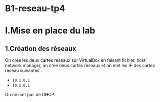 # B1-reseau-tp4

# I.Mise en place du lab

## 1.Création des réseaux

On crée les deux cartes réseaux sur VirtualBox en faisant fichier, host network manager, on crée deux cartes réseaux et on met les IP des cartes réseau suivantes :
* `10.1.0.1`  
* `10.2.0.1`  

On ne met pas de DHCP.
